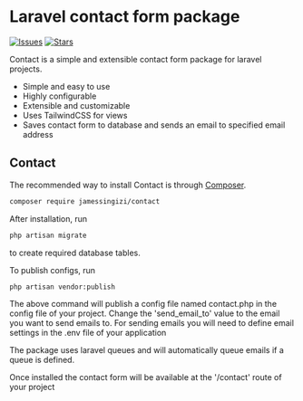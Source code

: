 # Laravel contact form package

[![Issues](https://img.shields.io/github/issues/jamessingizi/laravel-contact-package?style=flat-square&logo=appveyor)](https://github.com/jamessingizi/laravel-contact-package/issues)
[![Stars](https://img.shields.io/github/stars/jamessingizi/laravel-contact-package?style=flat-square&logo=appveyor)](https://github.com/jamessingizi/laravel-contact-package/stargazers)

Contact is a simple and extensible contact form package for laravel projects.

- Simple and easy to use
- Highly configurable
- Extensible and customizable
- Uses TailwindCSS for views
- Saves contact form to database and sends an email to specified email address

## Contact

The recommended way to install Contact is through
[Composer](https://getcomposer.org/).

```bash
composer require jamessingizi/contact
```

After installation, run 
```bash
php artisan migrate
```
 to create required database tables.

To publish configs, run 

```bash
php artisan vendor:publish
```

The above command will publish a config file named contact.php in the config file of your project. Change the 'send_email_to' value to the email you want to send emails to. For sending emails you will need to define email settings in the .env file of your application

The package uses laravel queues and will automatically queue emails if a queue is defined.

Once installed the contact form will be available at the '/contact' route of your project



